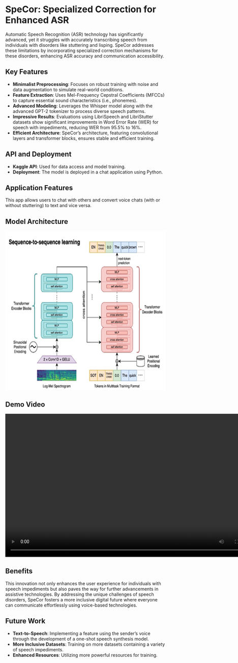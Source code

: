 # SpeCor: Specialized Correction for Enhanced ASR

Automatic Speech Recognition (ASR) technology has significantly advanced, yet it struggles with accurately transcribing speech from individuals with disorders like stuttering and lisping. SpeCor addresses these limitations by incorporating specialized correction mechanisms for these disorders, enhancing ASR accuracy and communication accessibility.

## Key Features

- **Minimalist Preprocessing**: Focuses on robust training with noise and data augmentation to simulate real-world conditions.
- **Feature Extraction**: Uses Mel-Frequency Cepstral Coefficients (MFCCs) to capture essential sound characteristics (i.e., phonemes).
- **Advanced Modeling**: Leverages the Whisper model along with the advanced GPT-2 tokenizer to process diverse speech patterns.
- **Impressive Results**: Evaluations using LibriSpeech and LibriStutter datasets show significant improvements in Word Error Rate (WER) for speech with impediments, reducing WER from 95.5% to 16%.
- **Efficient Architecture**: SpeCor’s architecture, featuring convolutional layers and transformer blocks, ensures stable and efficient training.

## API and Deployment

- **Kaggle API**: Used for data access and model training.
- **Deployment**: The model is deployed in a chat application using Python.

## Application Features

This app allows users to chat with others and convert voice chats (with or without stuttering) to text and vice versa. 

## Model Architecture

<img src="https://github.com/Abdelrahman-Fakhry-Hussein/SpeCor-Speech-Recognition-and-Stutter-Correction-Graduation-Project/blob/fffa24ad440ceda635c6f3605c963edf8ec13f13/SpeCor%20Model%20%26%20Inference%20%26%20Feature%20Extraction%20%26%20Preprocessing/Picture1.png" alt="SpeCor Model Architecture" width="700" height="500">

## Demo Video

<video width="800" height="450" controls>
  <source src="https://github.com/Abdelrahman-Fakhry-Hussein/SpeCor-Speech-Recognition-and-Stutter-Correction-Graduation-Project/blob/bc5a5604067b3446e4d98b5a2ec2339e33460248/SpeCor%20Flutter%20Application/Demo_vedio.mp4" type="video/mp4">
  Your browser does not support the video tag.
</video>

## Benefits

This innovation not only enhances the user experience for individuals with speech impediments but also paves the way for further advancements in assistive technologies. By addressing the unique challenges of speech disorders, SpeCor fosters a more inclusive digital future where everyone can communicate effortlessly using voice-based technologies.

## Future Work

- **Text-to-Speech**: Implementing a feature using the sender’s voice through the development of a one-shot speech synthesis model.
- **More Inclusive Datasets**: Training on more datasets containing a variety of speech impediments.
- **Enhanced Resources**: Utilizing more powerful resources for training.

